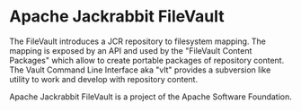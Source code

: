 <!--
   Licensed to the Apache Software Foundation (ASF) under one or more
   contributor license agreements.  See the NOTICE file distributed with
   this work for additional information regarding copyright ownership.
   The ASF licenses this file to You under the Apache License, Version 2.0
   (the "License"); you may not use this file except in compliance with
   the License.  You may obtain a copy of the License at

       http://www.apache.org/licenses/LICENSE-2.0

   Unless required by applicable law or agreed to in writing, software
   distributed under the License is distributed on an "AS IS" BASIS,
   WITHOUT WARRANTIES OR CONDITIONS OF ANY KIND, either express or implied.
   See the License for the specific language governing permissions and
   limitations under the License.
-->

Apache Jackrabbit FileVault
========

The FileVault introduces a JCR repository to filesystem mapping. The mapping is exposed by an API and used by the "FileVault Content Packages" which allow to create portable packages of repository content. The Vault Command Line Interface aka "vlt" provides a subversion like utility to work and develop with repository content. 

Apache Jackrabbit FileVault is a project of the Apache Software Foundation.